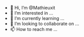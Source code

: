 - 👋 Hi, I’m @Mathieuxit
- 👀 I’m interested in ...
- 🌱 I’m currently learning ...
- 💞️ I’m looking to collaborate on ...
- 📫 How to reach me ...

<!---
Mathieuxit/Mathieuxit is a ✨ special ✨ repository because its `README.md` (this file) appears on your GitHub profile.
You can click the Preview link to take a look at your changes.
--->
